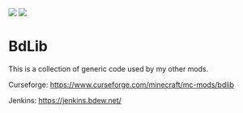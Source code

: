 [![](http://cf.way2muchnoise.eu/full_bdlib_downloads.svg)](https://www.curseforge.com/minecraft/mc-mods/bdlib)
[![](http://cf.way2muchnoise.eu/versions/bdlib.svg)](https://www.curseforge.com/minecraft/mc-mods/bdlib)

# BdLib

This is a collection of generic code used by my other mods.

Curseforge: https://www.curseforge.com/minecraft/mc-mods/bdlib

Jenkins: https://jenkins.bdew.net/
